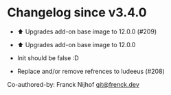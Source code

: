 # Changelog since v3.4.0
- ⬆️ Upgrades add-on base image to 12.0.0 (#209)

* ⬆️ Upgrades add-on base image to 12.0.0

* Init should be false :D 
- Replace and/or remove refrences to ludeeus (#208)

Co-authored-by: Franck Nijhof <git@frenck.dev> 
